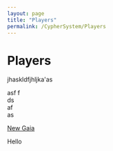 ```yaml
---
layout: page
title: "Players"
permalink: /CypherSystem/Players
---
```

# Players

jhaskldfjhljka'as
 
asf
f  
ds  
af  
as  

[New Gaia](https://nicolii.github.io/CypherSystem/NewGaia/Information)

Hello